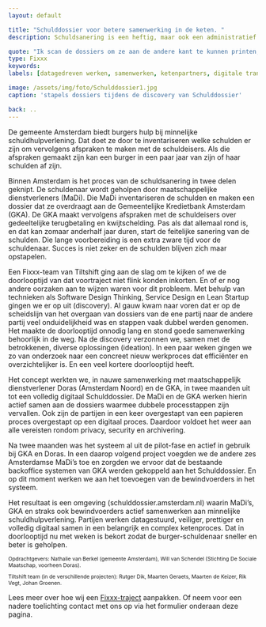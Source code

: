 ```yaml
---
layout: default

title: "Schulddossier voor betere samenwerking in de keten. "
description: Schuldsanering is een heftig, maar ook een administratief veeleisend proces. Je bent zomaar een paar jaar bezig. Op aangeven van de ombudsman van de metropoolregio Amsterdam doken we in de problematiek want dat moet toch sneller kunnen. 

quote: "Ik scan de dossiers om ze aan de andere kant te kunnen printen, kan dat niet anders?"
type: Fixxx
keywords:
labels: [datagedreven werken, samenwerken, ketenpartners, digitale transitie]

image: /assets/img/foto/Schulddossier1.jpg
caption: 'stapels dossiers tijdens de discovery van Schulddossier'

back: ..
---
```

De gemeente Amsterdam biedt burgers hulp bij minnelijke schuldhulpverlening. Dat doet ze door te inventariseren welke schulden er zijn om vervolgens afspraken te maken met de schuldeisers. Als die afspraken gemaakt zijn kan een burger in een paar jaar van zijn of haar schulden af zijn. 

Binnen Amsterdam is het proces van de schuldsanering in twee delen geknipt. De schuldenaar wordt geholpen door maatschappelijke dienstverleners (MaDi). Die MaDi inventariseren de schulden en maken een dossier dat ze overdraagt aan de Gemeentelijke Kredietbank Amsterdam (GKA). De GKA maakt vervolgens afspraken met de schuldeisers over gedeeltelijke terugbetaling en kwijtschelding. Pas als dat allemaal rond is, en dat kan zomaar anderhalf jaar duren, start de feitelijke sanering van de schulden. Die lange voorbereiding is een extra zware tijd voor de schuldenaar. Succes is niet zeker en de schulden blijven zich maar opstapelen.

Een Fixxx-team van Tiltshift ging aan de slag om te kijken of we de doorlooptijd van dat voortraject niet flink konden inkorten. En of er nog andere oorzaken aan te wijzen waren voor dit probleem. Met behulp van technieken als Software Design Thinking, Service Design en Lean Startup gingen we er op uit (discovery). Al gauw kwam naar voren dat er op de scheidslijn van het overgaan van dossiers van de ene partij naar de andere partij veel onduidelijkheid was en stappen vaak dubbel werden genomen. Het maakte de doorlooptijd onnodig lang en stond goede samenwerking behoorlijk in de weg. Na de discovery verzonnen we, samen met de betrokkenen, diverse oplossingen (ideation). In een paar weken gingen we zo van onderzoek naar een concreet nieuw werkproces dat efficiënter en overzichtelijker is. En een veel kortere doorlooptijd heeft.

<div class="article-image" style="background-image: url(/assets/img/foto/Schulddossier2.jpg)">
    <div class="slope"></div>
    <div class="slope slope--flip"></div>
</div>

Het concept werkten we, in nauwe samenwerking met maatschappelijk dienstverlener Doras (Amsterdam Noord) en de GKA, in twee maanden uit tot een volledig digitaal Schulddossier. De MaDi en de GKA werken hierin actief samen aan de dossiers waarmee dubbele processtappen zijn vervallen. Ook zijn de partijen in een keer overgestapt van een papieren proces overgestapt op een digitaal proces. Daardoor voldoet het weer aan alle vereisten rondom privacy, security en archivering.

Na twee maanden was het systeem al uit de pilot-fase en actief in gebruik bij GKA en Doras. In een daarop volgend project voegden we de andere zes Amsterdamse MaDi’s toe en zorgden we ervoor dat de bestaande backoffice systemen van GKA werden gekoppeld aan het Schulddossier. En op dit moment werken we aan het toevoegen van de bewindvoerders in het systeem. 

Het resultaat is een omgeving (schulddossier.amsterdam.nl) waarin MaDi’s, GKA en straks ook bewindvoerders actief samenwerken aan minnelijke schuldhulpverlening. Partijen werken datagestuurd, veiliger, prettiger en volledig digitaal samen in een belangrijk en complex ketenproces. Dat in doorlooptijd nu met weken is bekort zodat de burger-schuldenaar sneller en beter is geholpen. 

<p style="font-size: 0.75em">
Opdrachtgevers: Nathalie van Berkel (gemeente Amsterdam), Will van Schendel (Stichting De Sociale Maatschap, voorheen Doras).
</p>
<p style="font-size: 0.75em">
Tiltshift team (in de verschillende projecten): Rutger Dik, Maarten Geraets, Maarten de Keizer, Rik Vegt, Johan Groenen.
</p>

Lees meer over hoe wij een [Fixxx-traject](/methodes/fixxx/) aanpakken. Of neem voor een nadere toelichting contact met ons op via het formulier onderaan deze pagina. 
